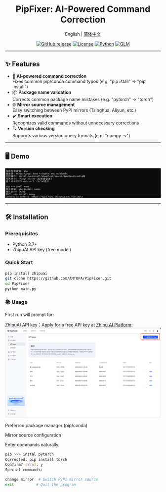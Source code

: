 <div align="center">
<h1>PipFixer: AI-Powered Command Correction</h1>

English | [简体中文](README_zh.md)

[![GitHub release](https://img.shields.io/github/release/AMTOPA/PipFixer.svg?style=for-the-badge)](https://github.com/AMTOPA/PipFixer/releases)
[![License](https://img.shields.io/badge/license-MIT-blue?style=for-the-badge)](https://opensource.org/licenses/MIT)
[![Python](https://img.shields.io/badge/Python-3.7+-blue?style=for-the-badge&logo=python)](https://www.python.org/)
[![GLM](https://img.shields.io/badge/GLM-4--Flash-orange?style=for-the-badge)](https://open.bigmodel.cn/)

</div>

---

## ✨ Features

- 🚀 **AI-powered command correction**  
  Fixes common pip/conda command typos (e.g. "pip istall" → "pip install")
- 📦 **Package name validation**  
  Corrects common package name mistakes (e.g. "pytorch" → "torch")
- 🌐 **Mirror source management**  
  Easy switching between PyPI mirrors (Tsinghua, Aliyun, etc.)
- ✔️ **Smart execution**  
  Recognizes valid commands without unnecessary corrections
- 🔍 **Version checking**  
  Supports various version query formats (e.g. "numpy -v")

---

## 🖥️ Demo

<div align="center">

![Command Correction Demo](./demo/1.png)

</div>

---

## 🛠️ Installation

### Prerequisites

- Python 3.7+
- ZhipuAI API key (free model)

### Quick Start

```bash
pip install zhipuai
git clone https://github.com/AMTOPA/PipFixer.git
cd PipFixer
python main.py
```

### 📚 Usage

First run will prompt for:

ZhipuAI API key：Apply for a free API key at [Zhipu AI Platform](https://www.bigmodel.cn/usercenter/proj-mgmt/apikeys):
![API Application](demo/2.png)

Preferred package manager (pip/conda)

Mirror source configuration

Enter commands naturally:

```bash
pip >>> instal pytorch
Corrected: pip install torch
Confirm? [Y/n]: y
Special commands:
```

```bash
change mirror  # Switch PyPI mirror source
exit          # Quit the program
```
